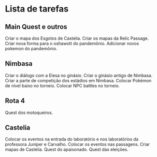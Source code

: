 # Lista de tarefas

## Main Quest e outros

Criar o mapa dos Esgotos de Castelia.
Criar os mapas da Relic Passage.
Criar nova forma para o oshawott do pandemônio.
Adicionar novos pokemon do pandemônio.

## Nimbasa

Criar o diálogo com a Elesa no ginásio.
Criar o ginásio antigo de Nimbasa.
Criar a parte de competição dos estádios em Nimbasa.
Colocar Pokémon de nível baixo no torneio.
Colocar NPC battles no torneio.

## Rota 4

Quest dos motoqueiros.

## Castelia

Colocar os eventos na entrada do laboratório e nos laboratórios da professora Juniper e Carvalho.
Colocar os eventos nas passagens.
Criar mapas de Castelia.
Quest do apaixonado.
Quest das eleições.
